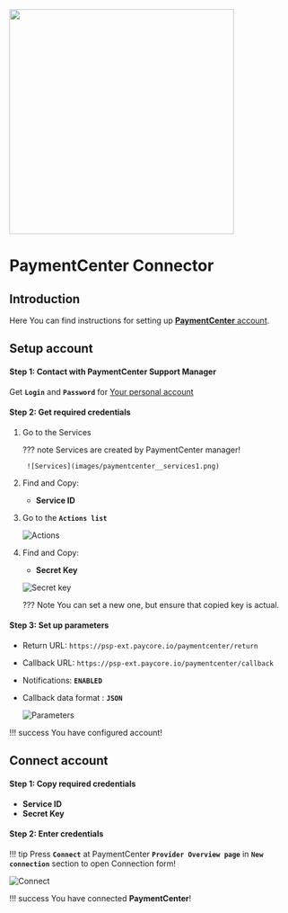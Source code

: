 <img src="https://static.openfintech.io/payment_providers/paymentcenter/logo.png?w=400" width="400px">

# PaymentCenter Connector

## Introduction

Here You can find  instructions for setting up [**PaymentCenter**  account](https://cabinet.payment.center/login/).

## Setup account

#### Step 1: Contact with PaymentCenter Support Manager
Get **`Login`** and **`Password`** for [Your personal account](https://cabinet.payment.center/login/)

#### Step 2: Get required credentials

1. Go to the Services
    
    ??? note
        Services are created by PaymentCenter manager!
    
        ![Services](images/paymentcenter__services1.png)    

2. Find and Copy:
    -  **Service ID**


3. Go to the **`Actions list`**

    ![Actions](images/paymentcenter__actions.png) 

4. Find and Copy:
    -  **Secret Key**

    ![Secret key](images/paymentcenter__secret_key.png) 

    ??? Note
        You can set a new one, but ensure that copied key is actual.


#### Step 3: Set up parameters

- Return URL: ```https://psp-ext.paycore.io/paymentcenter/return```
- Callback URL: ```https://psp-ext.paycore.io/paymentcenter/callback```
- Notifications: **`ENABLED`**
- Callback data format : **`JSON`**

    ![Parameters](images/paymentcenter__paramenters.png) 

!!! success
    You have configured account!




## Connect account

#### Step 1: Copy required credentials

 -  **Service ID**
 -  **Secret Key**

#### Step 2: Enter credentials


!!! tip
    Press **`Connect`** at PaymentCenter **`Provider Overview page`** in **`New connection`** section to open Connection form!




![Connect](images/paymentcenter_connect.png)


!!! success
    You have connected **PaymentCenter**!
